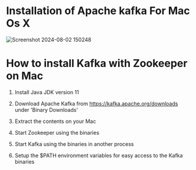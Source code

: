 # Installation of Apache kafka For Mac Os X

![Screenshot 2024-08-02 150248](https://github.com/user-attachments/assets/4bf71f2e-7dba-452a-9603-8d0ff85626b1)

# How to install Kafka with Zookeeper on Mac
1. Install Java JDK version 11

2. Download Apache Kafka from https://kafka.apache.org/downloads under 'Binary Downloads'

3. Extract the contents on your Mac

4. Start Zookeeper using the binaries

5. Start Kafka using the binaries in another process

6. Setup the $PATH environment variables for easy access to the Kafka binaries

